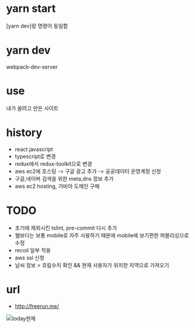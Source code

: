 # yarn start
[yarn dev]랑 명령어 동일함

# yarn dev
webpack-dev-server

# use 
내가 쓸려고 만든 사이트

# history
- react javascript
- typescript로 변경
- redux에서 redux-toolkit으로 변경
- aws ec2에 호스팅 -> 구글 광고 추가 -> 공공데이터 운영계정 신청
- 구글,네이버 검색을 위한 meta,dns 정보 추가
- aws ec2 hosting, 가비아 도메인 구매

# TODO
- 초기에 제외시킨 tslint, pre-commit 다시 추가
- 웹보다는 보통 mobile로 자주 사용하기 때문에 mobile에 보기편한 퍼블리싱으로 수정
- recoil 일부 적용
- aws ssl 신청
- 날씨 정보 > 흐림수치 확인 && 현재 사용자가 위치한 지역으로 가져오기

# url
- http://freerun.me/

![today현재](https://user-images.githubusercontent.com/13713152/118281700-7a3b3b00-b508-11eb-8648-b5e55d6d2b6d.JPG)
